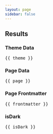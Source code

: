 ```yaml
---
layout: page
sidebar: false
---
```


<script setup>
import { useData } from 'vitepress'

const { isDark, theme, page, frontmatter } = useData()
</script>

## Results

### Theme Data
<pre>{{ theme }}</pre>

### Page Data
<pre>{{ page }}</pre>

### Page Frontmatter
<pre>{{ frontmatter }}</pre>

### isDark
<pre>{{ isDark }}</pre>
